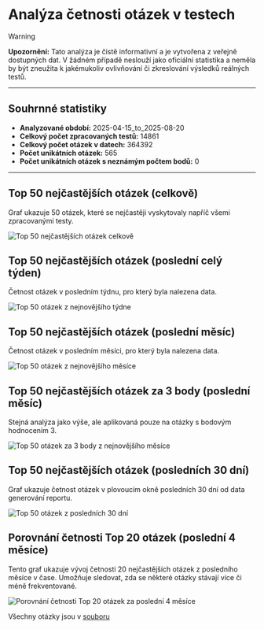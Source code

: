 # Analýza četnosti otázek v testech

> [!WARNING]
> **Upozornění:** Tato analýza je čistě informativní a je vytvořena z veřejně dostupných dat. V žádném případě neslouží jako oficiální statistika a neměla by být zneužita k jakémukoliv ovlivňování či zkreslování výsledků reálných testů.

---

## Souhrnné statistiky

*   **Analyzované období:** 2025-04-15_to_2025-08-20
*   **Celkový počet zpracovaných testů:** 14861
*   **Celkový počet otázek v datech:** 364392
*   **Počet unikátních otázek:** 565
*   **Počet unikátních otázek s neznámým počtem bodů:** 0

---

## Top 50 nejčastějších otázek (celkově)
Graf ukazuje 50 otázek, které se nejčastěji vyskytovaly napříč všemi zpracovanými testy.

![Top 50 nejčastějších otázek celkově](./top_50_overall_questions.png)

## Top 50 nejčastějších otázek (poslední celý týden)
Četnost otázek v posledním týdnu, pro který byla nalezena data.

![Top 50 otázek z nejnovějšího týdne](./histogram_weeks/top50_questions_2025-33.png)

## Top 50 nejčastějších otázek (poslední měsíc)
Četnost otázek v posledním měsíci, pro který byla nalezena data.

![Top 50 otázek z nejnovějšího měsíce](./histogram_month/top50_questions_2025-08.png)

## Top 50 nejčastějších otázek za 3 body (poslední měsíc)
Stejná analýza jako výše, ale aplikovaná pouze na otázky s bodovým hodnocením 3.

![Top 50 otázek za 3 body z nejnovějšího měsíce](./histogram_month_3_points/top50_questions_2025-08.png)

## Top 50 nejčastějších otázek (posledních 30 dní)
Graf ukazuje četnost otázek v plovoucím okně posledních 30 dní od data generování reportu.

![Top 50 otázek z posledních 30 dní](histogram_last_30_days/top50_questions_newsest.png)

## Porovnání četnosti Top 20 otázek (poslední 4 měsíce)
Tento graf ukazuje vývoj četnosti 20 nejčastějších otázek z posledního měsíce v čase. Umožňuje sledovat, zda se některé otázky stávají více či méně frekventované.

![Porovnání četnosti Top 20 otázek za poslední 4 měsíce](./histogram_comparative/comparative_top20_2025-08.png)


Všechny otázky jsou v [souboru](All_questions.md)
